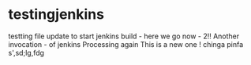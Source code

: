 # testingjenkins
testting file update to start jenkins build - here we go now - 2!!
Another invocation - of jenkins
Processing again
This is a new one !
chinga pinfa
s',sd;lg,fdg
